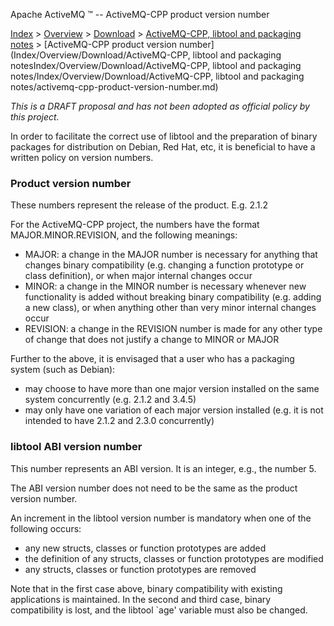 Apache ActiveMQ ™ -- ActiveMQ-CPP product version number 

[Index](index.html) > [Overview](overview.md) > [Download](OverviewOverview/Overview/download.md) > [ActiveMQ-CPP, libtool and packaging notes](Index/Overview/Download/activemq-cpp-libtool-and-packaging-notes.md) > [ActiveMQ-CPP product version number](Index/Overview/Download/ActiveMQ-CPP, libtool and packaging notesIndex/Overview/Download/ActiveMQ-CPP, libtool and packaging notes/Index/Overview/Download/ActiveMQ-CPP, libtool and packaging notes/activemq-cpp-product-version-number.md)

_This is a DRAFT proposal and has not been adopted as official policy by this project._

In order to facilitate the correct use of libtool and the preparation of binary packages for distribution on Debian, Red Hat, etc, it is beneficial to have a written policy on version numbers.

### Product version number

These numbers represent the release of the product. E.g. 2.1.2

For the ActiveMQ-CPP project, the numbers have the format MAJOR.MINOR.REVISION, and the following meanings:

*   MAJOR: a change in the MAJOR number is necessary for anything that changes binary compatibility (e.g. changing a function prototype or class definition), or when major internal changes occur
*   MINOR: a change in the MINOR number is necessary whenever new functionality is added without breaking binary compatibility (e.g. adding a new class), or when anything other than very minor internal changes occur
*   REVISION: a change in the REVISION number is made for any other type of change that does not justify a change to MINOR or MAJOR

Further to the above, it is envisaged that a user who has a packaging system (such as Debian):

*   may choose to have more than one major version installed on the same system concurrently (e.g. 2.1.2 and 3.4.5)
*   may only have one variation of each major version installed (e.g. it is not intended to have 2.1.2 and 2.3.0 concurrently)

### libtool ABI version number

This number represents an ABI version. It is an integer, e.g., the number 5.

The ABI version number does not need to be the same as the product version number.

An increment in the libtool version number is mandatory when one of the following occurs:

*   any new structs, classes or function prototypes are added
*   the definition of any structs, classes or function prototypes are modified
*   any structs, classes or function prototypes are removed

Note that in the first case above, binary compatibility with existing applications is maintained. In the second and third case, binary compatibility is lost, and the libtool `age' variable must also be changed.

